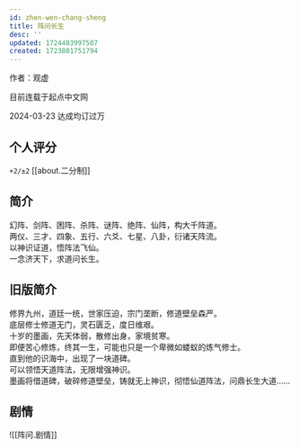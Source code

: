 ```yaml
---
id: zhen-wen-chang-sheng
title: 阵问长生
desc: ''
updated: 1724403997507
created: 1723801751794
---
```


作者：观虚

目前连载于起点中文网

2024-03-23 达成均订过万

## 个人评分

`+2/±2` [[about.二分制]]

## 简介

幻阵、剑阵、困阵、杀阵、谜阵、绝阵、仙阵，构大千阵道。  
两仪、三才、四象、五行、六爻、七星、八卦，衍诸天阵流。  
以神识证道，悟阵法飞仙。  
一念济天下，求道问长生。

## 旧版简介

修界九州，道廷一统，世家压迫，宗门垄断，修道壁垒森严。  
底层修士修道无门，灵石匮乏，度日维艰。  
十岁的墨画，先天体弱，散修出身，家境贫寒。  
即便苦心修炼，终其一生，可能也只是一个卑微如蝼蚁的炼气修士。  
直到他的识海中，出现了一块道碑。  
可以领悟天道阵法，无限增强神识。  
墨画将借道碑，破碎修道壁垒，铸就无上神识，彻悟仙道阵法，问鼎长生大道……

## 剧情

![[阵问.剧情]]
